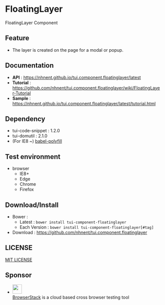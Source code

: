 FloatingLayer
===============
FloatingLayer Component

## Feature
* The layer is created on the page for a modal or popup.

## Documentation
* **API** : https://nhnent.github.io/tui.component.floatinglayer/latest
* **Tutorial** : https://github.com/nhnent/tui.component.floatinglayer/wiki/FloatingLayer-Tutorial
* **Sample** : https://nhnent.github.io/tui.component.floatinglayer/latest/tutorial.html

## Dependency
* tui-code-snippet : 1.2.0
* tui-domutil : 2.1.0
* (For IE8 ~) [babel-polyfill](https://babeljs.io/docs/usage/polyfill/)

## Test environment
* browser
	* IE8+
	* Edge
	* Chrome
	* Firefox

## Download/Install
* Bower :
   * Latest : `bower install tui-component-floatinglayer`
   * Each Version : `bower install tui-component-floatinglayer[#tag]`
* Download : https://github.com/nhnent/tui.component.floatinglayer

## LICENSE
[MIT LICENSE](LICENSE)

## Sponsor
* <img src="https://cloud.githubusercontent.com/assets/12269563/12287774/8cf4d2c0-ba12-11e5-9fa8-0a9c452cca05.png" height="30"><br>
 [BrowserStack](https://www.browserstack.com/) is a cloud based cross browser testing tool
